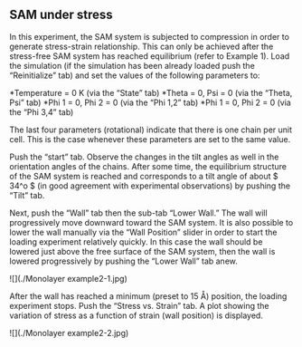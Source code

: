 

## SAM under stress 

In this experiment, the SAM system is subjected to compression in order to generate stress-strain relationship. This can only be achieved after the stress-free SAM system has reached equilibrium (refer to Example 1). Load the simulation (if the simulation has been already loaded push the “Reinitialize” tab) and set the values of the following parameters to:


*Temperature = 0 K (via the “State” tab)
*Theta = 0, Psi = 0 (via the “Theta, Psi” tab)
*Phi 1 = 0, Phi 2 = 0 (via the “Phi 1,2” tab)
*Phi 1 = 0, Phi 2 = 0 (via the “Phi 3,4” tab)


The last four parameters (rotational) indicate that there is one chain per unit cell. This is the case whenever these parameters are set to the same value. 


Push the “start” tab. Observe the changes in the tilt angles as well in the orientation angles of the chains. After some time, the equilibrium structure of the SAM system is reached and corresponds to a tilt angle of about $ 34^o $ (in good agreement with experimental observations) by pushing the “Tilt” tab. 


Next, push the “Wall” tab then the sub-tab “Lower Wall.” The wall will progressively move downward toward the SAM system. It is also possible to lower the wall manually via the “Wall Position” slider in order to start the loading experiment relatively quickly. In this case the wall should be lowered just above the free surface of the SAM system, then the wall is lowered progressively by pushing the “Lower Wall” tab anew.

![](./Monolayer example2-1.jpg) 


After the wall has reached a minimum (preset to 15 Å) position, the loading experiment stops. Push the “Stress vs. Strain” tab. A plot showing the variation of stress as a function of strain (wall position) is displayed.


![](./Monolayer example2-2.jpg)
